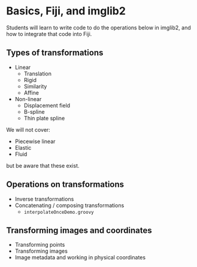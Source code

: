 # Basics, Fiji, and imglib2

Students will learn to write code to do the operations below in imglib2, and how
to integrate that code into Fiji.

## Types of transformations

* Linear
    * Translation
    * Rigid
    * Similarity
    * Affine
* Non-linear
    * Displacement field
    * B-spline
    * Thin plate spline

We will not cover:
* Piecewise linear
* Elastic
* Fluid

but be aware that these exist.

## Operations on transformations

* Inverse transformations
* Concatenating / composing transformations
    * `interpolateOnceDemo.groovy`

## Transforming images and coordinates

* Transforming points 
* Transforming images
* Image metadata and working in physical coordinates
